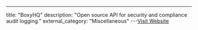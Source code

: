 ---
title: "BoxyHQ"
description: "Open source API for security and compliance audit logging."
external_category: "Miscellaneous"
---[Visit Website](https://github.com/retracedhq/retraced)

